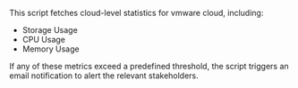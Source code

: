 This script fetches cloud-level statistics for vmware cloud, including:
<ul>
<li>Storage Usage</li>
<li>CPU Usage</li>
<li>Memory Usage</li>
</ul>
If any of these metrics exceed a predefined threshold, the script triggers an email notification to alert the relevant stakeholders.
